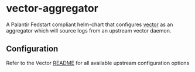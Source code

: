 # vector-aggregator

A Palantir Fedstart compliant helm-chart that configures [vector](https://github.com/vectordotdev/vector) as an aggregator which will source logs from an upstream vector daemon.

## Configuration

Refer to the Vector [README](https://github.com/vectordotdev/helm-charts/tree/develop/charts/vector#all-configuration-options) for all available upstream configuration options
